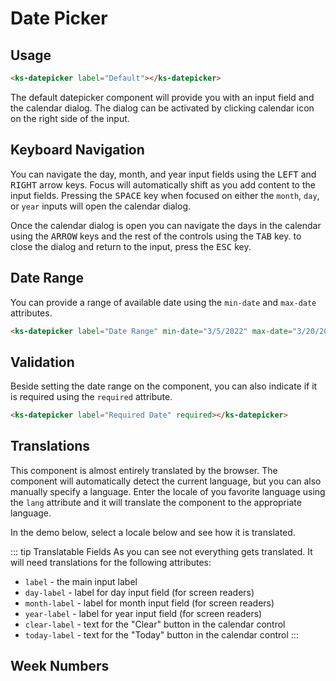 # Date Picker

## Usage

```html
<ks-datepicker label="Default"></ks-datepicker>
```

<ks-datepicker label="Default"></ks-datepicker>

The default datepicker component will provide you with an input field and the calendar dialog. The dialog can be activated by clicking calendar icon on the right side of the input.

## Keyboard Navigation

You can navigate the day, month, and year input fields using the <kbd>LEFT</kbd> and <kbd>RIGHT</kbd> arrow keys. Focus will automatically shift as you add content to the input fields. Pressing the <kbd>SPACE</kbd> key when focused on either the `month`, `day`, or `year` inputs will open the calendar dialog.

Once the calendar dialog is open you can navigate the days in the calendar using the <kbd>ARROW</kbd> keys and the rest of the controls using the <kbd>TAB</kbd> key. to close the dialog and return to the input, press the <kbd>ESC</kbd> key.

## Date Range

You can provide a range of available date using the `min-date` and `max-date` attributes.

```html
<ks-datepicker label="Date Range" min-date="3/5/2022" max-date="3/20/2022"></ks-datepicker>
```
<ks-datepicker label="Date Range" min-date="3/5/2022" max-date="3/20/2022"></ks-datepicker>

## Validation

Beside setting the date range on the component, you can also indicate if it is required using the <code>required</code> attribute.

```html
<ks-datepicker label="Required Date" required></ks-datepicker>
```

<ks-datepicker label="Required Date" required></ks-datepicker>

## Translations

This component is almost entirely translated by the browser. The component will automatically detect the current language, but you can also manually specify a language. Enter the locale of you favorite language using the `lang` attribute and it will translate the component to the appropriate language.

In the demo below, select a locale below and see how it is translated.

<lang-switcher />

::: tip Translatable Fields
As you can see not everything gets translated. It will need translations for the following attributes:

- `label` - the main input label
- `day-label` - label for day input field (for screen readers)
- `month-label` - label for month input field (for screen readers)
- `year-label` - label for year input field (for screen readers)
- `clear-label` - text for the "Clear" button in the calendar control
- `today-label` - text for the "Today" button in the calendar control
:::

## Week Numbers

<ks-datepicker label="Show Week Numbers" show-week-numbers></ks-datepicker>


<component-docs tag="ks-datepicker" />